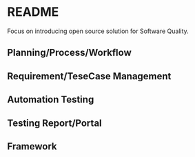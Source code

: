# README

Focus on introducing open source solution for Software Quality.

## Planning/Process/Workflow

## Requirement/TeseCase Management

## Automation Testing

## Testing Report/Portal

## Framework